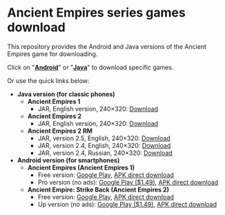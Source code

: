 # Ancient Empires series games download

This repository provides the Android and Java versions of the Ancient Empires game for downloading.

Click on "[**Android**](https://github.com/ancient-empires-resources/games-download/tree/main/Android)" or "[**Java**](https://github.com/ancient-empires-resources/games-download/tree/main/Java)" to download specific games.

Or use the quick links below:

* **Java version (for classic phones)**
	* **Ancient Empires 1**
		* JAR, English version, 240×320: [Download](https://bit.ly/ae1-jar)
	* **Ancient Empires 2**
		* JAR, English version, 240×320: [Download](https://bit.ly/ae2-jar)
	* **Ancient Empires 2 RM**
		* JAR, version 2.5, English, 240×320: [Download](https://bit.ly/ae2rm-25-jar)
		* JAR, version 2.4, English, 240×320: [Download](https://bit.ly/ae2rm-24en-jar)
		* JAR, version 2.4, Russian, 240×320: [Download](https://bit.ly/ae2rm-24ru-jar)
* **Android version (for smartphones)**
	* **Ancient Empires (Ancient Empires 1)**
		* Free version: [Google Play](https://bitly.com/ae1-google-play), [APK direct download](https://bitly.com/ae1-apk)
		* Pro version (no ads): [Google Play ($1.49)](https://bitly.com/ae1-pro-google-play), [APK direct download](https://bitly.com/ae1-pro-apk)
	* **Ancient Empire: Strike Back (Ancient Empires 2)**
		* Free version: [Google Play](https://bitly.com/ae2-google-play), [APK direct download](https://bitly.com/ae2-apk)
		* Up version (no ads): [Google Play ($1.49)](https://bitly.com/ae2-up-google-play), [APK direct download](https://bitly.com/ae2-up-apk)
